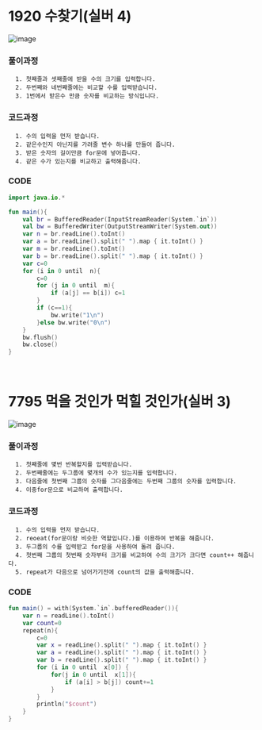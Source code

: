 # 1920 수찾기(실버 4)

![image](https://user-images.githubusercontent.com/89181586/153118066-0273ccdd-5ee7-4fa3-a20c-ca491a0a0dad.png)

### 풀이과정
~~~
  1. 첫째줄과 셋째줄에 받을 수의 크기를 입력합니다.
  2. 두번째와 네번째줄에는 비교할 수를 입력받습니다.
  3. 1번에서 받은수 만큼 숫자를 비교하는 방식입니다.
~~~

### 코드과정
~~~
  1. 수의 입력을 먼저 받습니다.
  2. 같은수인지 아닌지를 가려줄 변수 하나를 만들어 줍니다.
  3. 받은 숫자의 길이만큼 for문에 넣어줍니다.
  4. 같은 수가 있는지를 비교하고 출력해줍니다. 
~~~

### CODE

```kotlin
import java.io.*

fun main(){
    val br = BufferedReader(InputStreamReader(System.`in`))
    val bw = BufferedWriter(OutputStreamWriter(System.out))
    var n = br.readLine().toInt()
    var a = br.readLine().split(" ").map { it.toInt() }
    var m = br.readLine().toInt()
    var b = br.readLine().split(" ").map { it.toInt() }
    var c=0
    for (i in 0 until  n){
        c=0
        for (j in 0 until  m){
            if (a[j] == b[i]) c=1
        }
        if (c==1){
            bw.write("1\n")
        }else bw.write("0\n")
    }
    bw.flush()
    bw.close()
}
```
<br>

# 7795 먹을 것인가 먹힐 것인가(실버 3)

![image](https://user-images.githubusercontent.com/89181586/153118206-107d4c0f-3685-4bc2-bfff-765ca1db5de9.png)

### 풀이과정
~~~
  1. 첫째줄에 몇번 반복할지를 입력받습니다.
  2. 두번째줄에는 두그룹에 몇개의 수가 있는지를 입력합니다.
  3. 다음줄에 첫번째 그룹의 숫자를 그다음줄에는 두번째 그룹의 숫자를 입력합니다.
  4. 이중for문으로 비교하여 출력합니다.
~~~

### 코드과정
~~~
  1. 수의 입력을 먼저 받습니다.
  2. reoeat(for문이랑 비슷한 역할입니다.)를 이용하여 반복을 해줍니다.
  3. 두그룹의 수를 입력받고 for문을 사용하여 돌려 줍니다.
  4. 첫번째 그룹의 첫번째 숫자부터 크기를 비교하여 수의 크기가 크다면 count++ 해줍니다.
  5. repeat가 다음으로 넘어가기전에 count의 값을 출력해줍니다.
~~~

### CODE

```kt
fun main() = with(System.`in`.bufferedReader()){
    var n = readLine().toInt()
    var count=0
    repeat(n){
        c=0
        var x = readLine().split(" ").map { it.toInt() }
        var a = readLine().split(" ").map { it.toInt() }
        var b = readLine().split(" ").map { it.toInt() }
        for (i in 0 until  x[0]) {
            for(j in 0 until  x[1]){
                if (a[i] > b[j]) count+=1
            }
        }
        println("$count")
    }
}
```
